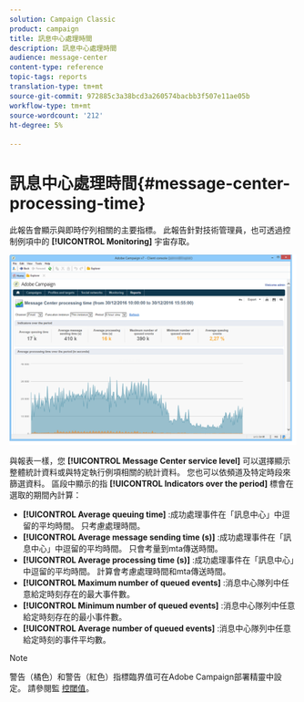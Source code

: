 ```yaml
---
solution: Campaign Classic
product: campaign
title: 訊息中心處理時間
description: 訊息中心處理時間
audience: message-center
content-type: reference
topic-tags: reports
translation-type: tm+mt
source-git-commit: 972885c3a38bcd3a260574bacbb3f507e11ae05b
workflow-type: tm+mt
source-wordcount: '212'
ht-degree: 5%

---
```



# 訊息中心處理時間{#message-center-processing-time}

此報告會顯示與即時佇列相關的主要指標。 此報告針對技術管理員，也可透過控制例項中的 **[!UICONTROL Monitoring]** 宇宙存取。

![](assets/mc_reports_2.png)

與報表一樣，您 **[!UICONTROL Message Center service level]** 可以選擇顯示整體統計資料或與特定執行例項相關的統計資料。 您也可以依頻道及特定時段來篩選資料。 區段中顯示的指 **[!UICONTROL Indicators over the period]** 標會在選取的期間內計算：

* **[!UICONTROL Average queuing time]** :成功處理事件在「訊息中心」中逗留的平均時間。 只考慮處理時間。
* **[!UICONTROL Average message sending time (s)]** :成功處理事件在「訊息中心」中逗留的平均時間。 只會考量到mta傳送時間。
* **[!UICONTROL Average processing time (s)]** :成功處理事件在「訊息中心」中逗留的平均時間。 計算會考慮處理時間和mta傳送時間。
* **[!UICONTROL Maximum number of queued events]** :消息中心隊列中任意給定時刻存在的最大事件數。
* **[!UICONTROL Minimum number of queued events]** :消息中心隊列中任意給定時刻存在的最小事件數。
* **[!UICONTROL Average number of queued events]** :消息中心隊列中任意給定時刻的事件平均數。

>[!NOTE]
>
>警告（橘色）和警告（紅色）指標臨界值可在Adobe Campaign部署精靈中設定。 請參閱監 [控閾值](../../message-center/using/monitoring-thresholds.md)。


